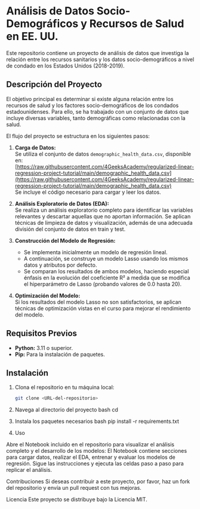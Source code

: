# Análisis de Datos Socio-Demográficos y Recursos de Salud en EE. UU.

Este repositorio contiene un proyecto de análisis de datos que investiga la relación entre los recursos sanitarios y los datos socio-demográficos a nivel de condado en los Estados Unidos (2018-2019).

## Descripción del Proyecto

El objetivo principal es determinar si existe alguna relación entre los recursos de salud y los factores socio-demográficos de los condados estadounidenses. Para ello, se ha trabajado con un conjunto de datos que incluye diversas variables, tanto demográficas como relacionadas con la salud.

El flujo del proyecto se estructura en los siguientes pasos:

1. **Carga de Datos:**  
   Se utiliza el conjunto de datos `demographic_health_data.csv`, disponible en:  
   [https://raw.githubusercontent.com/4GeeksAcademy/regularized-linear-regression-project-tutorial/main/demographic_health_data.csv](https://raw.githubusercontent.com/4GeeksAcademy/regularized-linear-regression-project-tutorial/main/demographic_health_data.csv)  
   Se incluye el código necesario para cargar y leer los datos.

2. **Análisis Exploratorio de Datos (EDA):**  
   Se realiza un análisis exploratorio completo para identificar las variables relevantes y descartar aquellas que no aportan información. Se aplican técnicas de limpieza de datos y visualización, además de una adecuada división del conjunto de datos en train y test.

3. **Construcción del Modelo de Regresión:**  
   - Se implementa inicialmente un modelo de regresión lineal.
   - A continuación, se construye un modelo Lasso usando los mismos datos y atributos por defecto.
   - Se comparan los resultados de ambos modelos, haciendo especial énfasis en la evolución del coeficiente R² a medida que se modifica el hiperparámetro de Lasso (probando valores de 0.0 hasta 20).

4. **Optimización del Modelo:**  
   Si los resultados del modelo Lasso no son satisfactorios, se aplican técnicas de optimización vistas en el curso para mejorar el rendimiento del modelo.

## Requisitos Previos

- **Python:** 3.11 o superior.
- **Pip:** Para la instalación de paquetes.

## Instalación

1. Clona el repositorio en tu máquina local:
   ```bash
   git clone <URL-del-repositorio>
2. Navega al directorio del proyecto
   bash
   cd <nombre-del-directorio-del-proyecto>

3. Instala los paquetes necesarios
   bash
   pip install -r requirements.txt

4. Uso
   
 Abre el Notebook incluido en el repositorio para visualizar el análisis completo y el desarrollo de los modelos:
 El Notebook contiene secciones para cargar datos, realizar el EDA, entrenar y evaluar los modelos de regresión.
 Sigue las instrucciones y ejecuta las celdas paso a paso para replicar el análisis.
   
  
  Contribuciones
  Si deseas contribuir a este proyecto, por favor, haz un fork del repositorio y envía un pull request con tus mejoras.

  Licencia
  Este proyecto se distribuye bajo la Licencia MIT.



   
